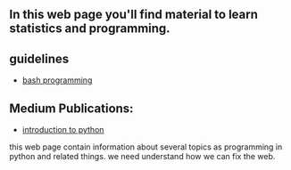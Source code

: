 ## In this web page you'll find material to learn statistics and programming.


## guidelines 

* [bash programming](https://it-ces.github.io/data-course/)  



## Medium Publications:

* [introduction to python](https://medium.com/@ivanandrestrujillo/minimal-guideline-to-get-descriptive-statistics-using-python-8ede26a7146d)


this web page contain information about several topics as programming in python and related things.
we need understand how we can fix the web.
